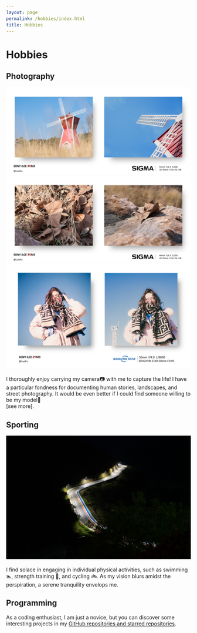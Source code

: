 ```yaml
---
layout: page
permalink: /hobbies/index.html
title: Hobbies
---
```


# Hobbies

## Photography

<div class="third">
<img src="/images/pic1.JPG">
<img src="/images/pic2.JPG">
<img src="/images/pic3.JPG">
</div>
<br>I thoroughly enjoy carrying my camera📷 with me to capture the life! I have a particular fondness for documenting human stories, landscapes, and street photography. It would be even better if I could find someone willing to be my model🥰
<br> [see more].

[see more]:https://www.xiaohongshu.com/user/profile/616715560000000002019feb?xhsshare=CopyLink&appuid=616715560000000002019feb&apptime=1690211426





## Sporting

<div>
<img src="/images/silence.jpg">
</div>
<br>I find solace in engaging in individual physical activities, such as swimming 🏊‍, strength training 💪, and cycling 🚲. As my vision blurs amidst the perspiration, a serene tranquility envelops me.


## Programming

As a coding enthusiast, I am just a novice, but you can discover some interesting projects in my [GitHub repositories and starred repositories](https://github.com/Yun-Tianming).



[//]: # (## Chat with me )

[//]: # (**Jan 2023:** I have set up the [online-coffee-time]&#40;https://calendly.com/lancecai/meet-with-lance&#41; &#40;Inspired by **[Shangzhe Wu]&#40;https://elliottwu.com/&#41;**&#41;. Welcome to chat with me!)

[//]: # ()
[//]: # (<!-- Calendly inline widget begin -->)

[//]: # ()
[//]: # (<div class="calendly-inline-widget" data-url="https://calendly.com/lancecai/meet-with-lance" style="min-width:320px;height:630px;"></div>)

[//]: # (<script type="text/javascript" src="https://assets.calendly.com/assets/external/widget.js" async></script>)

[//]: # (<!-- Calendly inline widget end -->)


